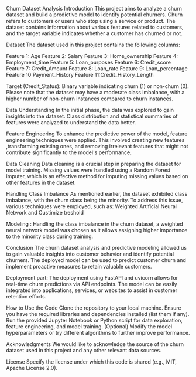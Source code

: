 Churn Dataset Analysis
Introduction
This project aims to analyze a churn dataset and build a predictive model to identify potential churners. Churn refers to customers or users who stop using a service or product. The dataset contains information about various features related to customers, and the target variable indicates whether a customer has churned or not.

Dataset
The dataset used in this project contains the following columns:

Feature 1: Age
Feature 2: Salary
Feature 3: Home_ownership
Feature 4: Employment_time
Feature 5: Loan_purposes
Feature 6: Credit_score
Feature 7: Credit_Amount
Feature 8: Loan_rate
Feature 9: Loan_percentage
Feature 10:Payment_History
Feature 11:Credit_History_Length



Target (Credit_Status): Binary variable indicating churn (1) or non-churn (0).
Please note that the dataset may have a moderate class imbalance, with a higher number of non-churn instances compared to churn instances.

Data Understanding
In the initial phase, the data was explored to gain insights into the dataset. Class distribution and statistical summaries of features were analyzed to understand the data better.

Feature Engineering
To enhance the predictive power of the model, feature engineering techniques were applied. This involved creating new features ,transforming existing ones, and removing irrelevant features that might not contribute significantly to the model's performance.

Data Cleaning
Data cleaning is a crucial step in preparing the dataset for model training. Missing values were handled using a Random Forest imputer, which is an effective method for imputing missing values based on other features in the dataset.

Handling Class Imbalance
As mentioned earlier, the dataset exhibited class imbalance, with the churn class being the minority. To address this issue, various techniques were employed, such as: Weighted Artificial Neural Network and Custimize treshold

Modeling :
Handling the class imbalance in the churn dataset, a weighted neural network model was chosen as it allows assigning higher importance to the minority class during training. 


Conclusion
The churn dataset analysis and predictive modeling allowed us to gain valuable insights into customer behavior and identify potential churners. The deployed model can be used to predict customer churn and implement proactive measures to retain valuable customers.

Deployment part:
The deployment using FastAPI and uvicorn allows for real-time churn predictions via API endpoints. The model can be easily integrated into applications, services, or websites to assist in customer retention efforts.

How to Use the Code
Clone the repository to your local machine.
Ensure you have the required libraries and dependencies installed (list them if any).
Run the provided Jupyter Notebook or Python script for data exploration, feature engineering, and model training.
(Optional) Modify the model hyperparameters or try different algorithms to further improve performance.

Acknowledgments
We would like to acknowledge the source of the churn dataset used in this project and any other relevant data sources.

License
Specify the license under which this code is shared (e.g., MIT, Apache License 2.0).
